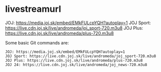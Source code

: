# livestreamurl
JOJ: https://media.joj.sk/embed/EMkFULcpYQH?autoplay=1
JOJ Sport: https://live.cdn.joj.sk/live/andromeda/joj_sport-720.m3u8
JOJ Plus: https://live.cdn.joj.sk/live/andromeda/plus-720.m3u8

Some basic Git commands are:
```
JOJ: https://media.joj.sk/embed/EMkFULcpYQH?autoplay=1
JOJ Sport: https://live.cdn.joj.sk/live/andromeda/joj_sport-720.m3u8
JOJ Plus: https://live.cdn.joj.sk/live/andromeda/plus-720.m3u8
JOJ 24: https://live.cdn.joj.sk/live/andromeda/joj_news-720.m3u8
```
